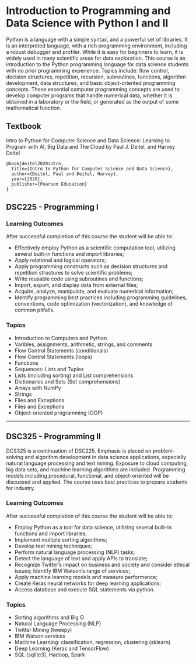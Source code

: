 # Introduction to Programming and Data Science with Python I and II

Python is a language with a simple syntax, and a powerful set of libraries. It is an interpreted language, with a rich programming environment, including a robust debugger and profiler. While it is easy for beginners to learn, it is widely used in many scientific areas for data exploration. This course is an introduction to the Python programming language for data science students with no prior programming experience.  Topics include: flow control, decision structures, repetition, recursion, subroutines, functions, algorithm development, data structures, and basic object-oriented programming concepts.  These essential computer programming concepts are used to develop computer programs that handle numerical data, whether it is obtained in a laboratory or the field, or generated as the output of some mathematical function.

## Textbook

Intro to Python for Computer Science and Data Science: Learning to Program with AI, Big Data and The Cloud by Paul J. Deitel, and Harvey Deitel

```
@book{deitel2020intro,
  title={Intro to Python for Computer Science and Data Science},
  author={Deitel, Paul and Deitel, Harvey},
  year={2020},
  publisher={Pearson Education}
}
```

## DSC225 - Programming I

### Learning Outcomes 

After successful completion of this course the student will be able to:
- Effectively employ Python as a scientific computation tool, utilizing several built-in functions and import libraries;
- Apply relational and logical operators;
- Apply programming constructs such as decision structures and repetition structures to solve scientific problems;
- Write reusable code using subroutines and functions;
- Import, export, and display data from external files;
- Acquire, analyze, manipulate, and evaluate numerical information;
- Identify programming best practices including programming guidelines, conventions, code optimization (vectorization), and knowledge of common pitfalls.

### Topics 

- Introduction to Computers and Python
- Varibles, assignments, arithmetic, strings, and comments 
- Flow Control Statements (conditionals)
- Flow Control Statements (loops) 
- Functions
- Sequences: Lists and Tuples
- Lists (including sorting) and List comprehensions
- Dictionaries and Sets (Set comprehensions) 
- Arrays with NumPy
- Strings
- Files and Exceptions
- Files and Exceptions
- Object-oriented programming (OOP)

---


## DSC325 - Programming II

DCS325 is  a continuation of DSC225. Emphasis is placed on problem-solving and algorithm development in data science applications, especially natural language processing and text mining. Exposure to cloud computing, big data sets, and machine learning algorithms are included. Programming models including procedural, functional, and object-oriented will be discussed and applied. The course uses best practices to prepare students for industry.


### Learning Outcomes

After successful completion of this course the student will be able to:

- Employ Python as a tool for data science, utilizing several built-in functions and import libraries;
- Implement multiple sorting algorithms;
- Develop text mining techniques;
- Perform natural language processing (NLP) tasks;
- Detect the language of text and apply APIs to translate;
- Recognize Twitter’s impact on business and society and consider ethical issues; Identify IBM Watson’s range of services;
- Apply machine learning models and measure performance;
- Create Keras neural networks for deep learning applications;
- Access database and execute SQL statements via python.

### Topics

- Sorting algorithms and Big O
- Natural Language Processing (NLP)
- Twitter Mining (tweepy)
- IBM Watson services
- Machine Learning: classification, regression, clustering (sklearn)
- Deep Learning (Keras and TensorFlow)
- SQL (sqlite3), Hadoop, Spark




